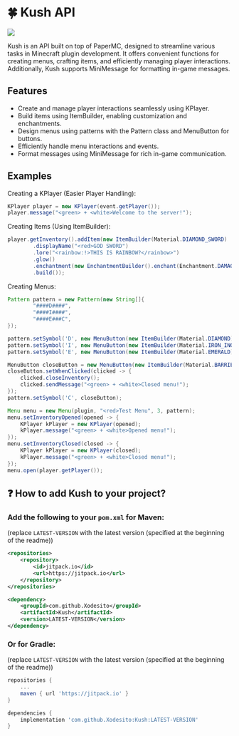 
# 🍀 Kush API

[![](https://jitpack.io/v/Xodesito/Kush.svg)](https://jitpack.io/#Xodesito/Kush) 

Kush is an API built on top of PaperMC, designed to streamline various tasks in Minecraft plugin development. It offers convenient functions for creating menus, crafting items, and efficiently managing player interactions. Additionally, Kush supports MiniMessage for formatting in-game messages.

## Features

- Create and manage player interactions seamlessly using KPlayer.
- Build items using ItemBuilder, enabling customization and enchantments.
- Design menus using patterns with the Pattern class and MenuButton for buttons.
- Efficiently handle menu interactions and events.
- Format messages using MiniMessage for rich in-game communication.

## Examples

Creating a KPlayer (Easier Player Handling):

```java
KPlayer player = new KPlayer(event.getPlayer());
player.message("<green> + <white>Welcome to the server!");
```

Creating Items (Using ItemBuilder):
```java
player.getInventory().addItem(new ItemBuilder(Material.DIAMOND_SWORD)
        .displayName("<red>GOD SWORD")
        .lore("<rainbow:!>THIS IS RAINBOW?</rainbow>")
        .glow()
        .enchantment(new EnchantmentBuilder().enchant(Enchantment.DAMAGE_ALL, 150))
        .build());
```

Creating Menus:
```java
Pattern pattern = new Pattern(new String[]{
        "####D####",
        "####I####",
        "####E###C",
});

pattern.setSymbol('D', new MenuButton(new ItemBuilder(Material.DIAMOND).displayName("<blue>Diamond").build()));
pattern.setSymbol('I', new MenuButton(new ItemBuilder(Material.IRON_INGOT).displayName("<white>Iron").build()));
pattern.setSymbol('E', new MenuButton(new ItemBuilder(Material.EMERALD).displayName("<green>Emerald").build()));

MenuButton closeButton = new MenuButton(new ItemBuilder(Material.BARRIER).displayName("<red>Close").build());
closeButton.setWhenClicked(clicked -> {
    clicked.closeInventory();
    clicked.sendMessage("<green> + <white>Closed menu!");
});
pattern.setSymbol('C', closeButton);

Menu menu = new Menu(plugin, "<red>Test Menu", 3, pattern);
menu.setInventoryOpened(opened -> {
    KPlayer kPlayer = new KPlayer(opened);
    kPlayer.message("<green> + <white>Opened menu!");
});
menu.setInventoryClosed(closed -> {
    KPlayer kPlayer = new KPlayer(closed);
    kPlayer.message("<green> + <white>Closed menu!");
});
menu.open(player.getPlayer());
```

## ❓ How to add Kush to your project?

### Add the following to your `pom.xml` for Maven:

(replace `LATEST-VERSION` with the latest version (specified at the beginning of the readme))

```xml
<repositories>
    <repository>
        <id>jitpack.io</id>
        <url>https://jitpack.io</url>
    </repository>
</repositories>

<dependency>
    <groupId>com.github.Xodesito</groupId>
    <artifactId>Kush</artifactId>
    <version>LATEST-VERSION</version>
</dependency>
```

### Or for Gradle:
(replace `LATEST-VERSION` with the latest version (specified at the beginning of the readme))

```gradle
repositories {
    ...
    maven { url 'https://jitpack.io' }
}

dependencies {
    implementation 'com.github.Xodesito:Kush:LATEST-VERSION'
}
```
